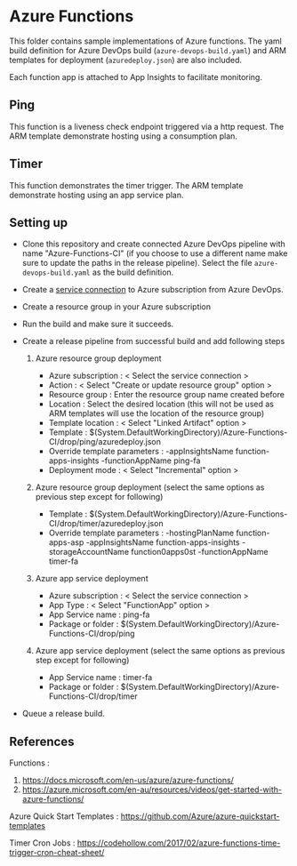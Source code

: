 # Azure Functions

This folder contains sample implementations of Azure functions. The yaml build definition for Azure DevOps build (`azure-devops-build.yaml`) and ARM templates for deployment (`azuredeploy.json`) are also included.

Each function app is attached to App Insights to facilitate monitoring.

## Ping

This function is a liveness check endpoint triggered via a http request. The ARM template demonstrate hosting using a consumption plan.

## Timer

This function demonstrates the timer trigger. The ARM template demonstrate hosting using an app service plan.

## Setting up

* Clone this repository and create connected Azure DevOps pipeline with name "Azure-Functions-CI" (if you choose to use a different name make sure to update the paths in the release pipeline). Select the file `azure-devops-build.yaml` as the build definition.
* Create a [service connection](https://docs.microsoft.com/en-us/azure/devops/pipelines/library/connect-to-azure?view=azdevops) to Azure subscription from Azure DevOps.
* Create a resource group in your Azure subscription
* Run the build and make sure it succeeds.
* Create a release pipeline from successful build and add following steps
 
  1. Azure resource group deployment  

       *  Azure subscription : < Select the service connection >
       *  Action :  < Select "Create or update resource group" option >
       *  Resource group : Enter the resource group name created before
       *  Location : Select the desired location (this will not be used as ARM templates will use the location of the resource group)
       *  Template location : < Select "Linked Artifact" option >
       *  Template : $(System.DefaultWorkingDirectory)/Azure-Functions-CI/drop/ping/azuredeploy.json
       *  Override template parameters : -appInsightsName function-apps-insights -functionAppName ping-fa
       *  Deployment mode : < Select "Incremental" option >

  2. Azure resource group deployment  (select the same options as previous step except for following)
        
       *  Template : $(System.DefaultWorkingDirectory)/Azure-Functions-CI/drop/timer/azuredeploy.json
       *  Override template parameters : -hostingPlanName function-apps-asp -appInsightsName function-apps-insights -storageAccountName function0apps0st -functionAppName timer-fa

  3. Azure app service deployment

       *  Azure subscription : < Select the service connection >
       *  App Type : < Select "FunctionApp" option >
       *  App Service name : ping-fa
       *  Package or folder : $(System.DefaultWorkingDirectory)/Azure-Functions-CI/drop/ping
    

  4. Azure app service deployment (select the same options as previous step except for following)
       *  App Service name : timer-fa
       *  Package or folder : $(System.DefaultWorkingDirectory)/Azure-Functions-CI/drop/timer

 *  Queue a release build.
   

## References

Functions : 
1. https://docs.microsoft.com/en-us/azure/azure-functions/
2. https://azure.microsoft.com/en-au/resources/videos/get-started-with-azure-functions/
 

Azure Quick Start Templates : https://github.com/Azure/azure-quickstart-templates

Timer Cron Jobs : https://codehollow.com/2017/02/azure-functions-time-trigger-cron-cheat-sheet/

